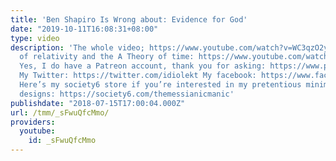 ```yaml
---
title: 'Ben Shapiro Is Wrong about: Evidence for God'
date: "2019-10-11T16:08:31+08:00"
type: video
description: 'The whole video; https://www.youtube.com/watch?v=WC3qzO2yCzM My explanation
  of relativity and the A Theory of time: https://www.youtube.com/watch?v=crk0KAnp5FQ
  Yes, I do have a Patreon account, thank you for asking: https://www.patreon.com/themessianicmanic
  My Twitter: https://twitter.com/idiolekt My facebook: https://www.facebook.com/themessianicmanic/
  Here’s my society6 store if you’re interested in my pretentious minimalist poster
  designs: https://society6.com/themessianicmanic'
publishdate: "2018-07-15T17:00:04.000Z"
url: /tmm/_sFwuQfcMmo/
providers:
  youtube:
    id: _sFwuQfcMmo
---
```

